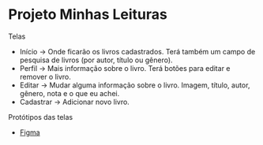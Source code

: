 <h1>Projeto Minhas Leituras</h1>

<p>Telas</p>
<ul>
 <li>Início -> Onde ficarão os livros cadastrados. Terá também um campo de pesquisa de livros (por autor, título ou gênero).</li>
 <li>Perfil -> Mais informação sobre o livro. Terá botões para editar e remover o livro.</li>
 <li>Editar -> Mudar alguma informação sobre o livro. Imagem, título, autor, gênero, nota e o que eu achei.</li>
 <li>Cadastrar -> Adicionar novo livro.</li>
</ul>

<p>Protótipos das telas</p>
<ul>
 <li><a href="https://www.figma.com/file/A80J82Aql36cNVOl4Z6dJ1/Livros?node-id=0%3A1">Figma</a></li>
</ul>
